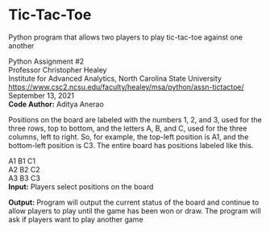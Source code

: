 # Tic-Tac-Toe
Python program that allows two players to play tic-tac-toe against one another

Python Assignment #2<br/>
Professor Christopher Healey<br/>
Institute for Advanced Analytics, North Carolina State University<br/>
https://www.csc2.ncsu.edu/faculty/healey/msa/python/assn-tictactoe/<br/>
September 13, 2021<br/>
**Code Author:** Aditya Anerao

Positions on the board are labeled with the numbers 1, 2, and 3, used for the three rows, top to bottom, and the letters A, B, and C, used for the three columns, left to right. So, for example, the top-left position is A1, and the bottom-left position is C3. The entire board has positions labeled like this.

A1 B1 C1 <br/>
A2 B2 C2 <br/>
A3 B3	C3 <br/>
**Input:** Players select positions on the board

**Output:** Program will output the current status of the board and continue to allow players to play until the game has been won or draw. The program will ask if players want to play another game
